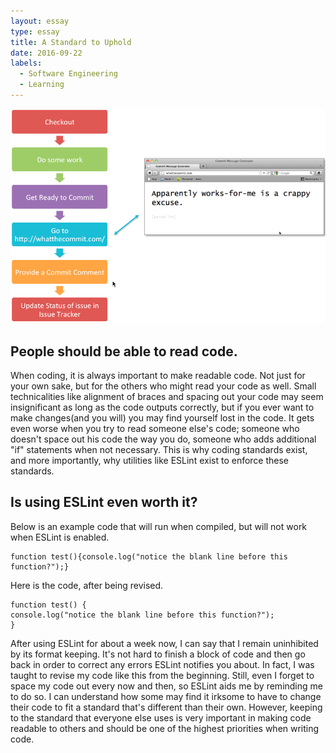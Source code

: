 ```yaml
---
layout: essay
type: essay
title: A Standard to Uphold
date: 2016-09-22
labels:
  - Software Engineering
  - Learning
---
```


<img class="ui large right floated rounded image" src="../images/management.png">
<H2>People should be able to read code.</H2>

When coding, it is always important to make readable code. Not just for your own sake, but for the others who might read your code as well. Small technicalities like alignment of braces and spacing out your code may seem insignificant as long as the code outputs correctly, but if you ever want to make changes(and you will) you may find yourself lost in the code. It gets even worse when you try to read someone else's code; someone who doesn't space out his code the way you do, someone who adds additional "if" statements when not necessary. This is why coding standards exist, and more importantly, why utilities like ESLint exist to enforce these standards. 

<H2>Is using ESLint even worth it?</H2>

Below is an example code that will run when compiled, but will not work when ESLint is enabled.

```
function test(){console.log("notice the blank line before this function?");}
```

Here is the code, after being revised.

```
function test() {
console.log("notice the blank line before this function?");
}
```

After using ESLint for about a week now, I can say that I remain uninhibited by its format keeping. It's not hard to finish a block of code and then go back in order to correct any errors ESLint notifies you about. In fact, I was taught to revise my code like this from the beginning. Still, even I forget to space my code out every now and then, so ESLint aids me by reminding me to do so. I can understand how some may find it irksome to have to change their code to fit a standard that's different than their own. However, keeping to the standard that everyone else uses is very important in making code readable to others and should be one of the highest priorities when writing code.


